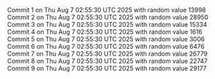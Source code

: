 Commit 1 on Thu Aug  7 02:55:30 UTC 2025 with random value 13998
Commit 2 on Thu Aug  7 02:55:30 UTC 2025 with random value 28950
Commit 3 on Thu Aug  7 02:55:30 UTC 2025 with random value 15334
Commit 4 on Thu Aug  7 02:55:30 UTC 2025 with random value 1616
Commit 5 on Thu Aug  7 02:55:30 UTC 2025 with random value 3006
Commit 6 on Thu Aug  7 02:55:30 UTC 2025 with random value 6476
Commit 7 on Thu Aug  7 02:55:30 UTC 2025 with random value 26779
Commit 8 on Thu Aug  7 02:55:30 UTC 2025 with random value 22747
Commit 9 on Thu Aug  7 02:55:30 UTC 2025 with random value 29177

